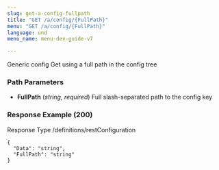 ```yaml
---
slug: get-a-config-fullpath
title: "GET /a/config/{FullPath}"
menu: "GET /a/config/{FullPath}"
language: und
menu_name: menu-dev-guide-v7

---
```








 
Generic config Get using a full path in the config tree  


### Path Parameters

 - **FullPath** (_string, required_) Full slash-separated path to the config key




### Response Example (200)
Response Type /definitions/restConfiguration

```
{
  "Data": "string",
  "FullPath": "string"
}
```




